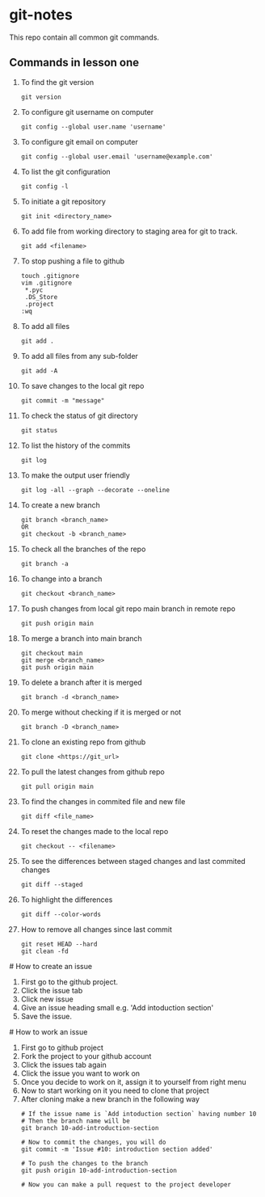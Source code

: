 # git-notes
This repo contain all common git commands.

## Commands in lesson one 

1. To find the git version
   ```
   git version
   ```
1. To configure git username on computer
   ```
   git config --global user.name 'username'
   ```
1. To configure git email on computer
   ```
   git config --global user.email 'username@example.com'
   ```
1. To list the git configuration
   ```
   git config -l
   ```
1. To initiate a git repository
   ```
   git init <directory_name>
   ```
1. To add file from working directory to staging area for git to track.
   ```
   git add <filename>
   ```
1. To stop pushing a file to github
   ```
   touch .gitignore
   vim .gitignore
    *.pyc
    .DS_Store
    .project
   :wq
   ```
1. To add all files 
   ```
   git add .
   ```
1. To add all files from any sub-folder
   ```
   git add -A
   ```
1. To save changes to the local git repo
   ```
   git commit -m "message"
   ```
1. To check the status of git directory
   ```
   git status
   ```
1. To list the history of the commits
   ```
   git log
   ```
1. To make the output user friendly
   ```
   git log -all --graph --decorate --oneline
   ```
1. To create a new branch
   ```
   git branch <branch_name>
   OR
   git checkout -b <branch_name>
   ```
1. To check all the branches of the repo
   ```
   git branch -a
   ```
1. To change into a branch  
   ```
   git checkout <branch_name>
   ```
1. To push changes from local git repo main branch in remote repo
   ```
   git push origin main
   ```
1. To merge a branch into main branch
   ```
   git checkout main
   git merge <branch_name>
   git push origin main
   ```
1. To delete a branch after it is merged
   ```
   git branch -d <branch_name>
   ```
1. To merge without checking if it is merged or not
   ```
   git branch -D <branch_name>
   ```
1. To clone an existing repo from github
   ```
   git clone <https://git_url>
   ```
1. To pull the latest changes from github repo
   ```
   git pull origin main
   ```
1. To find the changes in commited file and new file
   ```
   git diff <file_name>
   ```
1. To reset the changes made to the local repo
   ```
   git checkout -- <filename>
   ```
1. To see the differences between staged changes and last commited changes
   ```
   git diff --staged
   ```
1. To highlight the differences
   ```
   git diff --color-words
   ```
1. How to remove all changes since last commit
   ```
   git reset HEAD --hard
   git clean -fd
   ```  


# How to create an issue
1. First go to the github project. 
1. Click the issue tab
1. Click new issue
1. Give an issue heading small e.g. 'Add intoduction section'
1. Save the issue.

# How to work an issue
1. First go to github project
1. Fork the project to your github account
1. Click the issues tab again
1. Click the issue you want to work on
1. Once you decide to work on it, assign it to yourself from right menu
1. Now to start working on it you need to clone that project
1. After cloning make a new branch in the following way
   ```
   # If the issue name is `Add intoduction section` having number 10
   # Then the branch name will be
   git branch 10-add-introduction-section

   # Now to commit the changes, you will do
   git commit -m 'Issue #10: introduction section added'
   
   # To push the changes to the branch
   git push origin 10-add-introduction-section

   # Now you can make a pull request to the project developer
   ```